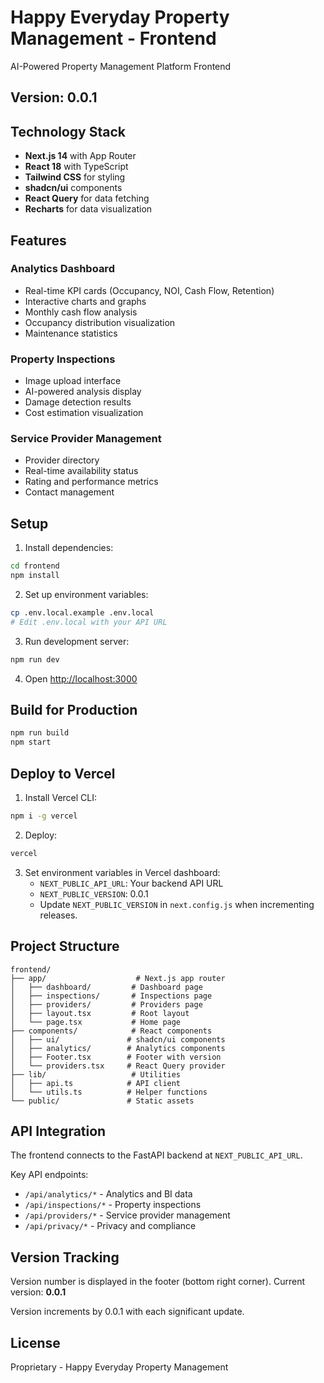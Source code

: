 # Happy Everyday Property Management - Frontend

AI-Powered Property Management Platform Frontend

## Version: 0.0.1

## Technology Stack

- **Next.js 14** with App Router
- **React 18** with TypeScript
- **Tailwind CSS** for styling
- **shadcn/ui** components
- **React Query** for data fetching
- **Recharts** for data visualization

## Features

### Analytics Dashboard
- Real-time KPI cards (Occupancy, NOI, Cash Flow, Retention)
- Interactive charts and graphs
- Monthly cash flow analysis
- Occupancy distribution visualization
- Maintenance statistics

### Property Inspections
- Image upload interface
- AI-powered analysis display
- Damage detection results
- Cost estimation visualization

### Service Provider Management
- Provider directory
- Real-time availability status
- Rating and performance metrics
- Contact management

## Setup

1. Install dependencies:
```bash
cd frontend
npm install
```

2. Set up environment variables:
```bash
cp .env.local.example .env.local
# Edit .env.local with your API URL
```

3. Run development server:
```bash
npm run dev
```

4. Open [http://localhost:3000](http://localhost:3000)

## Build for Production

```bash
npm run build
npm start
```

## Deploy to Vercel

1. Install Vercel CLI:
```bash
npm i -g vercel
```

2. Deploy:
```bash
vercel
```

3. Set environment variables in Vercel dashboard:
   - `NEXT_PUBLIC_API_URL`: Your backend API URL
   - `NEXT_PUBLIC_VERSION`: 0.0.1
    - Update `NEXT_PUBLIC_VERSION` in `next.config.js` when incrementing releases.

## Project Structure

```
frontend/
├── app/                    # Next.js app router
│   ├── dashboard/         # Dashboard page
│   ├── inspections/       # Inspections page
│   ├── providers/         # Providers page
│   ├── layout.tsx         # Root layout
│   └── page.tsx           # Home page
├── components/            # React components
│   ├── ui/               # shadcn/ui components
│   ├── analytics/        # Analytics components
│   ├── Footer.tsx        # Footer with version
│   └── providers.tsx     # React Query provider
├── lib/                   # Utilities
│   ├── api.ts            # API client
│   └── utils.ts          # Helper functions
└── public/               # Static assets
```

## API Integration

The frontend connects to the FastAPI backend at `NEXT_PUBLIC_API_URL`.

Key API endpoints:
- `/api/analytics/*` - Analytics and BI data
- `/api/inspections/*` - Property inspections
- `/api/providers/*` - Service provider management
- `/api/privacy/*` - Privacy and compliance

## Version Tracking

Version number is displayed in the footer (bottom right corner).
Current version: **0.0.1**

Version increments by 0.0.1 with each significant update.

## License

Proprietary - Happy Everyday Property Management

